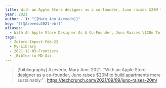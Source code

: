 ```yaml
---
title: With an Apple Store designer as a co-founder, Juno raises $20M to build apartments more sustainably
year: 2021
author - 1: "[[Mary Ann Azevedo]]"
key: "[[@Azevedo2021-eb]]"
aliases:
  - With An Apple Store Designer As A Co-Founder, Juno Raises \$20m To Build Apartments More Sustainably
tags:
  - Zotero-Import-Feb-22
  - My-Library
  - 2021-12-03-Frontiers
  - _BibTex-to-MD-Git
---
```


> [!bibliography]
> Azevedo, Mary Ann. 2021. “With an Apple Store designer as a co-founder, Juno raises $20M to build apartments more sustainably.” . https://techcrunch.com/2021/09/09/juno-raises-20m/